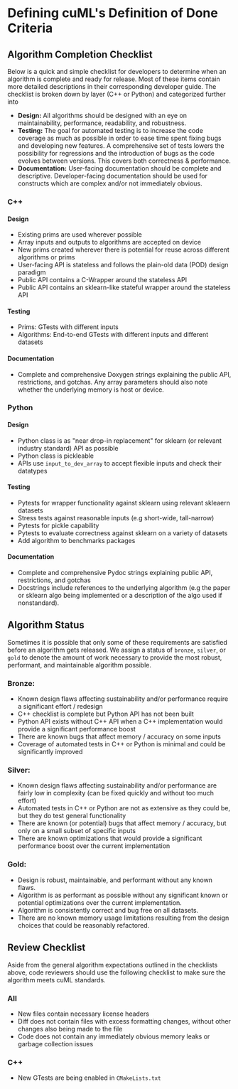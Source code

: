 # Defining cuML's Definition of Done Criteria


## Algorithm Completion Checklist

Below is a quick and simple checklist for developers to determine when an algorithm is complete and ready for release. Most of these items contain more detailed descriptions in their corresponding developer guide. The checklist is broken down by layer (C++ or Python) and categorized further into

- **Design:** All algorithms should be designed with an eye on maintainability, performance, readability, and robustness.
- **Testing:** The goal for automated testing is to increase the code coverage as much as possible in order to ease time spent fixing bugs and developing new features. A comprehensive set of tests lowers the possibility for regressions and the introduction of bugs as the code evolves between versions. This covers both correctness & performance. 
- **Documentation:** User-facing documentation should be complete and descriptive. Developer-facing documentation should be used for constructs which are complex and/or not immediately obvious. 

### C++

#### Design

- Existing prims are used wherever possible
- Array inputs and outputs to algorithms are accepted on device
- New prims created wherever there is potential for reuse across different algorithms or prims
- User-facing API is stateless and follows the plain-old data (POD) design paradigm
- Public API contains a C-Wrapper around the stateless API
- Public API contains an sklearn-like stateful wrapper around the stateless API

#### Testing

- Prims: GTests with different inputs
- Algorithms: End-to-end GTests with different inputs and different datasets

#### Documentation

- Complete and comprehensive Doxygen strings explaining the public API, restrictions, and gotchas. Any array parameters should also note whether the underlying memory is host or device. 


### Python

#### Design

- Python class is as "near drop-in replacement" for sklearn (or relevant industry standard) API as possible
- Python class is pickleable
- APIs use `input_to_dev_array` to accept flexible inputs and check their datatypes

#### Testing 

- Pytests for wrapper functionality against sklearn using relevant skleaern datasets
- Stress tests against reasonable inputs (e.g short-wide, tall-narrow)
- Pytests for pickle capability
- Pytests to evaluate correctness against sklearn on a variety of datasets
- Add algorithm to benchmarks packages

#### Documentation

- Complete and comprehensive Pydoc strings explaining public API, restrictions, and gotchas
- Docstrings include references to the underlying algorithm (e.g the paper or sklearn algo being implemented or a description of the algo used if nonstandard).


## Algorithm Status

Sometimes it is possible that only some of these requirements are satisfied before an algorithm gets released. We assign a status of `bronze`, `silver`, or `gold` to denote the amount of work necessary to provide the most robust, performant, and maintainable algorithm possible.

### Bronze: 
- Known design flaws affecting sustainability and/or performance require a significant effort / redesign
- C++ checklist is complete but Python API has not been built
- Python API exists without C++ API when a C++ implementation would provide a significant performance boost
- There are known bugs that affect memory / accuracy on some inputs
- Coverage of automated tests in C++ or Python is minimal and could be significantly improved


### Silver:
- Known design flaws affecting sustainability and/or performance are fairly low in complexity (can be fixed quickly and without too much effort)
- Automated tests in C++ or Python are not as extensive as they could be, but they do test general functionality
- There are known (or potential) bugs that affect memory / accuracy, but only on a small subset of specific inputs
- There are known optimizations that would provide a significant performance boost over the current implementation


### Gold: 
- Design is robust, maintainable, and performant without any known flaws.
- Algorithm is as performant as possible without any significant known or potential optimizations over the current implementation.
- Algorithm is consistently correct and bug free on all datasets.
- There are no known memory usage limitations resulting from the design choices that could be reasonably refactored.


## Review Checklist

Aside from the general algorithm expectations outlined in the checklists above, code reviewers should use the following checklist to make sure the algorithm meets cuML standards. 

### All

- New files contain necessary license headers
- Diff does not contain files with excess formatting changes, without other changes also being made to the file
- Code does not contain any immediately obvious memory leaks or garbage collection issues 

### C++

- New GTests are being enabled in `CMakeLists.txt`


